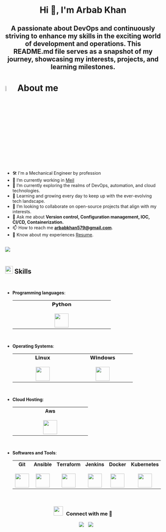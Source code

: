 <h1 align="center">Hi 👋, I'm Arbab Khan</h1>
<h2 align="center">A passionate about DevOps and continuously striving to enhance my skills in the exciting world of development and operations. This README.md file serves as a snapshot of my journey, showcasing my interests, projects, and learning milestones.</h2>

# <img src = "https://i.pinimg.com/originals/3f/7e/4e/3f7e4eff7c96e9fe4b8b4b1ff3f7bdb5.gif" width = 6.5%> About me

- 🛠️ I'm a Mechanical Engineer by profession 
- 💼 I’m currently working in [Meil](https://meil.in/)
- 🔭 I’m currently exploring the realms of DevOps, automation, and cloud technologies.
- 🌱 Learning and growing every day to keep up with the ever-evolving tech landscape.
- 👯 I’m looking to collaborate on open-source projects that align with my interests.
- 💬 Ask me about **Version control, Configuration management, IOC, CI/CD, Containerization.**
- 📫 How to reach me **arbabkhan579@gmail.com**.
- 📄 Know about my experiences [Resume](https://google.in/).
  <br><br>

<img src="https://user-images.githubusercontent.com/73097560/115834477-dbab4500-a447-11eb-908a-139a6edaec5c.gif"><br><br>

## <img src="https://media2.giphy.com/media/QssGEmpkyEOhBCb7e1/giphy.gif?cid=ecf05e47a0n3gi1bfqntqmob8g9aid1oyj2wr3ds3mg700bl&rid=giphy.gif" width ="25"><b> Skills</b>
<br>

<p align="center">

- **Programming languages**:


   <table>
   <tbody>
    <tr valign="top">
      <td width="25%" align="center">
        <span>𝗣𝘆𝘁𝗵𝗼𝗻</span><br><br>
        <img height="45px" src="https://cdn.svgporn.com/logos/python.svg">
      </td>
    </tr>
   </tbody>
   </table>

<br>   
    
- **Operating Systems**:

  
  <table>
   <tbody>
    <tr valign="top">
      <td width="25%" align="center">
        <span>𝗟𝗶𝗻𝘂𝘅</span><br><br>
        <img height="45px" src="https://cdn.svgporn.com/logos/linux-tux.svg">
      </td>
      <td width="25%" align="center">
        <span>𝗪𝗶𝗻𝗱𝗼𝘄𝘀</span><br><br>
        <img height="45px" src="https://cdn.svgporn.com/logos/microsoft-windows-icon.svg">
       </td>
    </tr>
   </tbody>
   </table>
  
<br>

- **Cloud Hosting**:

   <table>
   <tbody>
    <tr valign="top">
      <td width="25%" align="center">
        <span>𝐀𝐰𝐬</span><br><br>
        <img height="45px" src="https://cdn.svgporn.com/logos/aws.svg">
      </td>
    </tr>
   </tbody>
   </table>
    
<br>

- **Softwares and Tools**:

   <table>
   <tbody>
    <tr valign="top">
      <td width="25%" align="center">
        <span>𝐆𝐢𝐭</span><br><br>
        <img height="45px" src="https://cdn.svgporn.com/logos/git-icon.svg">
      </td>
      <td width="25%" align="center">
        <span>𝐀𝐧𝐬𝐢𝐛𝐥𝐞</span><br><br>
        <img height="45px" src="https://cdn.svgporn.com/logos/ansible.svg">
      </td>
      <td width="25%" align="center">
        <span>𝐓𝐞𝐫𝐫𝐚𝐟𝐨𝐫𝐦</span><br><br>
        <img height="45px" src="https://cdn.svgporn.com/logos/terraform-icon.svg">
      </td>    
       <td width="25%" align="center">
        <span>𝐉𝐞𝐧𝐤𝐢𝐧𝐬</span><br><br>
        <img height="45px" src="https://cdn.svgporn.com/logos/jenkins.svg">
      </td>        
      <td width="25%" align="center">
        <span>𝐃𝐨𝐜𝐤𝐞𝐫</span><br><br>
        <img height="45px" src="https://cdn.svgporn.com/logos/docker-icon.svg">
       </td> 
      <td width="25%" align="center">
        <span>𝐊𝐮𝐛𝐞𝐫𝐧𝐞𝐭𝐞𝐬</span><br><br>
        <img height="45px" src="https://cdn.svgporn.com/logos/kubernetes.svg">
       </td> 
    </tr>
   </tbody>
   </table>
  
<br>
<h3 align="center" > <img src="https://media.giphy.com/media/iY8CRBdQXODJSCERIr/giphy.gif" width="30" height="30" style="margin-right: 10px;">Connect with me 🤝 </h3>

<p align="center">

 <div align="center"  class="icons-social" style="margin-left: 10px;">
        <a style="margin-left: 10px;"  target="_blank" href="https://in.linkedin.com/in/arbabkhan579">
			<img src="https://img.icons8.com/doodle/40/000000/linkedin--v2.png"></a>
        <a style="margin-left: 10px;" target="_blank" href="https://github.com/iamarbabkhan">
		<img src="https://img.icons8.com/doodle/40/000000/github--v1.png"></a>
		
</p>
